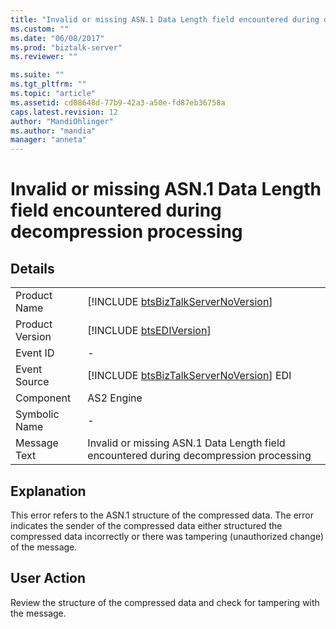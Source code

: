 ```yaml
---
title: "Invalid or missing ASN.1 Data Length field encountered during decompression processing | Microsoft Docs"
ms.custom: ""
ms.date: "06/08/2017"
ms.prod: "biztalk-server"
ms.reviewer: ""

ms.suite: ""
ms.tgt_pltfrm: ""
ms.topic: "article"
ms.assetid: cd08648d-77b9-42a3-a50e-fd87eb36758a
caps.latest.revision: 12
author: "MandiOhlinger"
ms.author: "mandia"
manager: "anneta"
---
```

# Invalid or missing ASN.1 Data Length field encountered during decompression processing
## Details  
  
|                 |                                                                                         |
|-----------------|-----------------------------------------------------------------------------------------|
|  Product Name   |   [!INCLUDE [btsBizTalkServerNoVersion](../includes/btsbiztalkservernoversion-md.md)]   |
| Product Version |               [!INCLUDE [btsEDIVersion](../includes/btsediversion-md.md)]               |
|    Event ID     |                                            -                                            |
|  Event Source   | [!INCLUDE [btsBizTalkServerNoVersion](../includes/btsbiztalkservernoversion-md.md)] EDI |
|    Component    |                                       AS2 Engine                                        |
|  Symbolic Name  |                                            -                                            |
|  Message Text   | Invalid or missing ASN.1 Data Length field encountered during decompression processing  |
  
## Explanation  
 This error refers to the ASN.1 structure of the compressed data. The error indicates the sender of the compressed data either structured the compressed data incorrectly or there was tampering (unauthorized change) of the message.  
  
## User Action  
 Review the structure of the compressed data and check for tampering with the message.